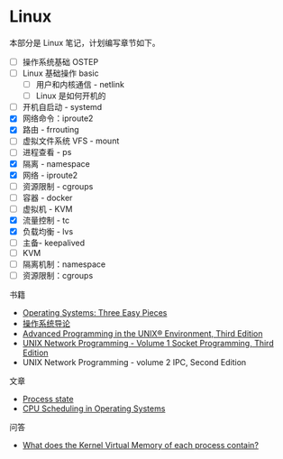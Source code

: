 # Linux

本部分是 Linux 笔记，计划编写章节如下。

- [ ] 操作系统基础 OSTEP
- [ ] Linux 基础操作 basic
  - [ ] 用户和内核通信 - netlink
  - [ ] Linux 是如何开机的
- [ ] 开机自启动 - systemd
- [x] 网络命令：iproute2
- [x] 路由 - frrouting
- [ ] 虚拟文件系统 VFS - mount
- [ ] 进程查看 - ps
- [x] 隔离 - namespace
- [x] 网络 - iproute2
- [ ] 资源限制 - cgroups
- [ ] 容器 - docker
- [ ] 虚拟机 - KVM
- [x] 流量控制 - tc
- [x] 负载均衡 - lvs
- [ ] 主备- keepalived
- [ ] KVM
- [ ] 隔离机制：namespace
- [ ] 资源限制：cgroups

书籍

- [Operating Systems: Three Easy Pieces](http://pages.cs.wisc.edu/~remzi/OSTEP/)
- [操作系统导论](http://pages.cs.wisc.edu/~remzi/OSTEP/Chinese/01.pdf)
- [Advanced Programming in the UNIX® Environment, Third Edition](http://www.apuebook.com/about3e.html)
- [UNIX Network Programming - Volume 1 Socket Programming, Third Edition](http://www.unpbook.com/)
- UNIX Network Programming - volume 2 IPC, Second Edition

文章

- [Process state](https://en.wikipedia.org/wiki/Process_state)
- [CPU Scheduling in Operating Systems](https://www.geeksforgeeks.org/cpu-scheduling-in-operating-systems/)

问答

- [What does the Kernel Virtual Memory of each process contain?](https://stackoverflow.com/questions/2445242/what-does-the-kernel-virtual-memory-of-each-process-contain)
